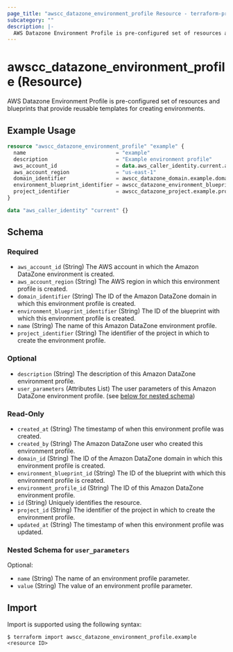 ```yaml
---
page_title: "awscc_datazone_environment_profile Resource - terraform-provider-awscc"
subcategory: ""
description: |-
  AWS Datazone Environment Profile is pre-configured set of resources and blueprints that provide reusable templates for creating environments.
---
```


# awscc_datazone_environment_profile (Resource)

AWS Datazone Environment Profile is pre-configured set of resources and blueprints that provide reusable templates for creating environments.

## Example Usage

```terraform
resource "awscc_datazone_environment_profile" "example" {
  name                             = "example"
  description                      = "Example environment profile"
  aws_account_id                   = data.aws_caller_identity.current.account_id
  aws_account_region               = "us-east-1"
  domain_identifier                = awscc_datazone_domain.example.domain_id
  environment_blueprint_identifier = awscc_datazone_environment_blueprint_configuration.example.environment_blueprint_id
  project_identifier               = awscc_datazone_project.example.project_id
}

data "aws_caller_identity" "current" {}
```

<!-- schema generated by tfplugindocs -->
## Schema

### Required

- `aws_account_id` (String) The AWS account in which the Amazon DataZone environment is created.
- `aws_account_region` (String) The AWS region in which this environment profile is created.
- `domain_identifier` (String) The ID of the Amazon DataZone domain in which this environment profile is created.
- `environment_blueprint_identifier` (String) The ID of the blueprint with which this environment profile is created.
- `name` (String) The name of this Amazon DataZone environment profile.
- `project_identifier` (String) The identifier of the project in which to create the environment profile.

### Optional

- `description` (String) The description of this Amazon DataZone environment profile.
- `user_parameters` (Attributes List) The user parameters of this Amazon DataZone environment profile. (see [below for nested schema](#nestedatt--user_parameters))

### Read-Only

- `created_at` (String) The timestamp of when this environment profile was created.
- `created_by` (String) The Amazon DataZone user who created this environment profile.
- `domain_id` (String) The ID of the Amazon DataZone domain in which this environment profile is created.
- `environment_blueprint_id` (String) The ID of the blueprint with which this environment profile is created.
- `environment_profile_id` (String) The ID of this Amazon DataZone environment profile.
- `id` (String) Uniquely identifies the resource.
- `project_id` (String) The identifier of the project in which to create the environment profile.
- `updated_at` (String) The timestamp of when this environment profile was updated.

<a id="nestedatt--user_parameters"></a>
### Nested Schema for `user_parameters`

Optional:

- `name` (String) The name of an environment profile parameter.
- `value` (String) The value of an environment profile parameter.

## Import

Import is supported using the following syntax:

```shell
$ terraform import awscc_datazone_environment_profile.example <resource ID>
```